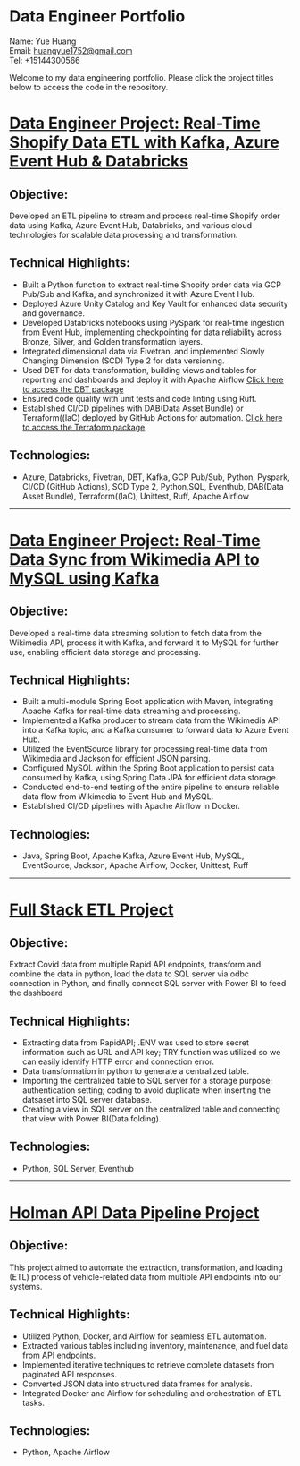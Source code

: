 # Data Engineer Portfolio
Name: Yue Huang  
Email: huangyue1752@gmail.com  
Tel: +15144300566

Welcome to my data engineering portfolio. Please click the project titles below to access the code in the repository.

# [Data Engineer Project: Real-Time Shopify Data ETL with Kafka, Azure Event Hub & Databricks](https://github.com/huangyue1752/DAB_test2)
## Objective:
Developed an ETL pipeline to stream and process real-time Shopify order data using Kafka, Azure Event Hub, Databricks, and various cloud technologies for scalable data processing and transformation.

## Technical Highlights:
- Built a Python function to extract real-time Shopify order data via GCP Pub/Sub and Kafka, and synchronized it with Azure Event Hub.
- Deployed Azure Unity Catalog and Key Vault for enhanced data security and governance.
- Developed Databricks notebooks using PySpark for real-time ingestion from Event Hub, implementing checkpointing for data reliability across Bronze, Silver, and Golden transformation layers.
- Integrated dimensional data via Fivetran, and implemented Slowly Changing Dimension (SCD) Type 2 for data versioning.
- Used DBT for data transformation, building views and tables for reporting and dashboards and deploy it with Apache Airflow
  [Click here to access the DBT package](https://github.com/huangyue1752/DBT/tree/main/demotest)
- Ensured code quality with unit tests and code linting using Ruff.
- Established CI/CD pipelines with DAB(Data Asset Bundle) or Terraform((IaC) deployed by GitHub Actions for automation.
  [Click here to access the Terraform package](https://github.com/huangyue1752/Terraform_ETL_cicd)
  
## Technologies:
- Azure, Databricks, Fivetran, DBT, Kafka, GCP Pub/Sub, Python, Pyspark, CI/CD (GitHub Actions), SCD Type 2, Python,SQL, Eventhub, DAB(Data Asset Bundle), Terraform((IaC), Unittest, Ruff, Apache Airflow
  
---

# [Data Engineer Project: Real-Time Data Sync from Wikimedia API to MySQL using Kafka](https://github.com/huangyue1752/kafka_wikimedia_project)
## Objective:
Developed a real-time data streaming solution to fetch data from the Wikimedia API, process it with Kafka, and forward it to MySQL for further use, enabling efficient data storage and processing.

## Technical Highlights:
- Built a multi-module Spring Boot application with Maven, integrating Apache Kafka for real-time data streaming and processing.
- Implemented a Kafka producer to stream data from the Wikimedia API into a Kafka topic, and a Kafka consumer to forward data to Azure Event Hub.
- Utilized the EventSource library for processing real-time data from Wikimedia and Jackson for efficient JSON parsing.
- Configured MySQL within the Spring Boot application to persist data consumed by Kafka, using Spring Data JPA for efficient data storage.
- Conducted end-to-end testing of the entire pipeline to ensure reliable data flow from Wikimedia to Event Hub and MySQL.
- Established CI/CD pipelines with Apache Airflow in Docker.

## Technologies:
- Java, Spring Boot, Apache Kafka, Azure Event Hub, MySQL, EventSource, Jackson, Apache Airflow, Docker, Unittest, Ruff
  
---

# [Full Stack ETL Project](https://github.com/huangyue1752/Full-Stack-ETL)
## Objective:
Extract Covid data from multiple Rapid API endpoints, transform and combine the data in python, load the data to SQL server via odbc connection in Python, and finally connect SQL server with Power BI to feed the dashboard

## Technical Highlights:
- Extracting data from RapidAPI; .ENV was used to store secret information such as URL and API key; TRY function was utilized so we can easily identify HTTP error and connection error.
- Data transformation in python to generate a centralized table.
- Importing the centralized table to SQL server for a storage purpose; authentication setting; coding to avoid duplicate when inserting the datsaset into SQL server database.
- Creating a view in SQL server on the centralized table and connecting that view with Power BI(Data folding).

## Technologies:
- Python, SQL Server, Eventhub
  
---

# [Holman API Data Pipeline Project](https://github.com/huangyue1752/Holman-ETL-Project)
## Objective:
This project aimed to automate the extraction, transformation, and loading (ETL) process of vehicle-related data from multiple API endpoints into our systems.

## Technical Highlights:
- Utilized Python, Docker, and Airflow for seamless ETL automation.
- Extracted various tables including inventory, maintenance, and fuel data from API endpoints.
- Implemented iterative techniques to retrieve complete datasets from paginated API responses.
- Converted JSON data into structured data frames for analysis.
- Integrated Docker and Airflow for scheduling and orchestration of ETL tasks.

## Technologies:
- Python, Apache Airflow

